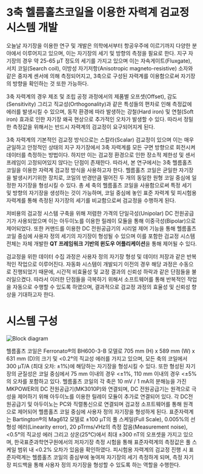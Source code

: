 # 3축 헬름홀츠코일을 이용한 자력계 검교정 시스템 개발
오늘날 자기장을 이용한 연구 및 개발은 의학에서부터 항공우주에 이르기까지 다양한 분야에서 이루어지고 있으며, 이는 자기장의 세기 및 방향의 측정을 필요로 한다. 지구 자기장의 경우 약 25-65 μT 정도의 세기를 가지고 있으며 이는 자속게이트(Fluxgate), 서치 코일(Search coil), 이방성 자기저항(Anisotropic magneto-resistive) 소자와 같은 중자계 센서에 의해 측정되어지고, 3축으로 구성된 자력계를 이용함으로써 자기장의 방향을 확인하는 것 또한 가능하다.

3축 자력계의 경우 제조 및 조립 공정 과정에서의 제품별 오프셋(Offset), 감도(Sensitivity) 그리고 직교성(Orthogonality)과 같은 특성들의 편차로 인해 측정값에 에러를 발생시킬 수 있으며, 동작 환경에 따라 발생하는 강철(Hard iron) 및 연철(Soft iron) 효과로 인한 자기장 왜곡 현상으로 추가적인 오차가 발생할 수 있다. 따라서 정밀한 측정값을 위해서는 반드시 자력계의 검교정이 요구되어지게 된다.

3축 자력계의 기본적인 검교정 방식으로는 스칼라(Scalar) 검교정이 있으며 이는 매우 균일하고 안정적인 상태의 지구 자기장에서 3축 자력계를 모든 구면 방향으로 회전시켜 데이터를 측정하는 방법이다. 하지만 이는 검교정 환경으로 인한 장소적 제한성 및 센서 프레임이 고정되어있지 않다는 단점이 존재한다. 따라서, 본 연구에서는 3축 헬름홀츠 코일을 이용한 자력계 검교정 방식을 사용하고자 한다. 헬름홀츠 코일은 균일한 자기장을 발생시키기위한 장치로, 코일의 반경만큼 떨어진 두 개의 동일한 원형 코일 중심에 일정한 자기장을 형성시킬 수 있다. 총 세 축의 헬름홀츠 코일을 사용함으로써 특정 세기 및 방향의 자기장을 생성하는 것이 가능하며, 코일 중심에 놓인 표준 자력계 및 피시험용 자력계를 통해 측정된 자기장의 세기를 비교함으로써 검교정을 수행하게 된다.

저비용의 검교정 시스템 구축을 위해 저렴한 가격의 단일극성(Unipolar) DC 전원공급기가 사용되었으며 이는 아두이노를 이용한 릴레이 모듈을 통해 이중극성(Bipolar)으로 제어되었다. 또한 커맨드를 이용한 DC 전원공급기의 시리얼 제어 기능을 통해 헬름홀츠 코일 중심에 사용자 정의 세기의 자기장이 형성될 수 있으며 이를 포함한 검교정 시스템 전체는 자체 개발한 **QT 프레임워크 기반의 윈도우 어플리케이션**을 통해 제어될 수 있다.

검교정을 위한 데이터 수집 과정은 사용자 정의 자기장 형성 및 데이터 저장과 같은 반복적인 작업으로 이루어진다. 자동화 시스템이 개발되기 이전의 경우 해당 과정은 수동으로 진행되었기 때문에, 시간적 비효율성 및 교정 결과의 신뢰성 하락과 같은 단점들을 불러일으켰다. 따라서 이러한 단점들을 극복하기 위해서 소프트웨어를 통해 반복적인 작업을 자동으로 수행할 수 있도록 하였으며, 결과적으로 검교정 과정의 효율성 및 신뢰성 향상을 기대하고자 한다.

# 시스템 구성
![Block diagram](https://user-images.githubusercontent.com/54430715/77283100-faa04a80-6d0e-11ea-9ac0-62b5d706326d.png)

헬름홀츠 코일은 Ferronato®의 BH600-3-B 모델로 705 mm (H) x 589 mm (W) x 631 mm (D)의 크기 및 <0.2°의 직교성 에러를 가지고 있으며, 모든 축의 코일에서 300 μT/A (최대 오차: ±1%)에 해당하는 자기장을 형성시킬 수 있다. 또한 형성된 자기장의 균질성은 코일 중심에서 75 mm 이내의 경우 <±1%, 110 mm 이내의 경우 <±5%의 오차를 포함하고 있다. 헬름홀츠 코일의 각 축은 10 mV / 1 mA의 분해능을 가진 MKPOWER의 DC 전원공급기(MK3010P)와 연결되며, DC 전원공급기는 원격으로 극성을 제어하기 위해 아두이노를 이용한 릴레이 모듈이 추가로 연결되어 있다. 각 DC전원공급기 및 아두이노는 PC와 직렬통신으로 연결되며 검교정 소프트웨어를 통해 원격으로 제어되어 헬름홀츠 코일 중심에 사용자 정의 자기장을 형성하게 된다. 표준자력계는 Bartington®의 Mag612 모델로 ±100 μT의 풀 스케일(Full Scale), 0.005%의 선형성 에러(Linearity error), 20 pTrms/√Hz의 측정 잡음(Measurement noise),  <0.5°의 직교성 에러 그리고 상온(25℃)에서 최대 ±300 nT의 오프셋을 가지고 있으며, 한국표준과학연구원에서의 저자기장 측정 시험을 통해 표준자력계의 측정값은 풀 스케일 범위 내 <0.2% 오차가 있음을 확인하였다. 피시험용 자력계의 검교정 진행 시 표준자력계는 헬름홀츠 코일의 중심부에 놓여져 자기장의 세기 측정하게 되며, 측정 자기장 피드백을 통해 사용자 정의 자기장을 형성할 수 있도록 하는 역할을 수행한다.

